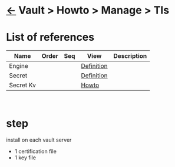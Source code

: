 <head><link rel="stylesheet" href="../../../md.css"/><script src="../../../md.js"></script></head>

[//]: #(Reference)
[Repo_Readme]:     ../list/object_list.md

[Engine_Whatis]: ../whatis/engine_whatis.md
[Secret_Whatis]:    ../whatis/secret_whatis.md
[Secret_Kv_Howto]:  ../howto/secret_kv_howto.md

# [&larr;][Repo_Readme] Vault > Howto > Manage > Tls
# List of references
|Name|Order|Seq|View|Description|
|-|-|-|-|-|
|Engine|||[Definition][Engine_Whatis]|
|Secret|||[Definition][Secret_Whatis]|
|Secret Kv|||[Howto][Secret_Kv_Howto]|
<br>

# step
install on each vault server
- 1 certification file
- 1 key file